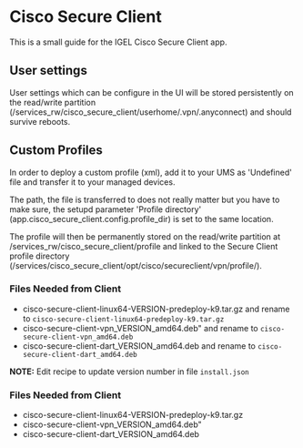 # Cisco Secure Client

This is a small guide for the IGEL Cisco Secure Client app.

## User settings

User settings which can be configure in the UI will be stored persistently on the read/write partition (/services_rw/cisco_secure_client/userhome/.vpn/.anyconnect) and should survive reboots.

## Custom Profiles

In order to deploy a custom profile (xml), add it to your UMS as 'Undefined' file and transfer it to your managed devices.

The path, the file is transferred to does not really matter but you have to make sure, the setupd parameter 'Profile directory' (app.cisco_secure_client.config.profile_dir) is set to the same location.

The profile will then be permanently stored on the read/write partition at /services_rw/cisco_secure_client/profile and linked to the Secure Client profile directory (/services/cisco_secure_client/opt/cisco/secureclient/vpn/profile/).

### Files Needed from Client

- cisco-secure-client-linux64-VERSION-predeploy-k9.tar.gz and rename to `cisco-secure-client-linux64-predeploy-k9.tar.gz`
- cisco-secure-client-vpn_VERSION_amd64.deb" and rename to `cisco-secure-client-vpn_amd64.deb`
- cisco-secure-client-dart_VERSION_amd64.deb and rename to `cisco-secure-client-dart_amd64.deb`

**NOTE:** Edit recipe to update version number in file `install.json`

### Files Needed from Client

- cisco-secure-client-linux64-VERSION-predeploy-k9.tar.gz
- cisco-secure-client-vpn_VERSION_amd64.deb"
- cisco-secure-client-dart_VERSION_amd64.deb